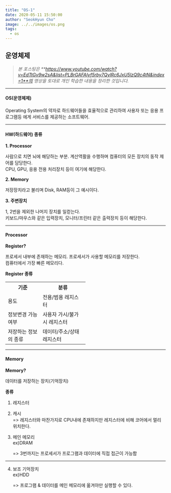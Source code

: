 ```yaml
---
title: "OS-1"
date: 2020-05-11 15:50:00
author: "SeokHyun Cho"
image: ../../images/os.png
tags:
  - os
---
```


## 운영체제

> _본 포스팅은 **https://www.youtube.com/watch?v=EdTtGv9w2sA&list=PLBrGAFAIyf5rby7QylRc6JxU5lzQ9c4tN&index=1**의 영상을 토대로 개인 학습한 내용을 정리한 것입니다._

---

#### OS(운영체제)

Operating System의 약자로 하드웨어들을 효율적으로 관리하여 사용자 또는 응용 프로그램등 에게 서비스를 제공하는 소프트웨어.

---

#### HW(하드웨어) 종류

**1. Processor**

사람으로 치면 뇌에 해당하는 부분. 계산역활을 수행하며 컴퓨터의 모든 장치의 동작 제어를 담당한다.<br>
CPU, GPU, 응용 전용 처리장치 등이 여기에 해당한다.

**2. Memory**

저장장치라고 불리며 Disk, RAM등이 그 예시이다.

**3. 주변장치**

1, 2번을 제외한 나머지 장치를 일컫는다.<br>
키보드/마우스와 같은 입력장치, 모니터/프린터 같은 출력장치 등이 해당한다.

---

#### Processor

**Register?**

프로세서 내부에 존재하는 메모리. 프로세서가 사용할 메모리를 저장한다.<br>
컴퓨터에서 가장 빠른 메모리다.

**Register 종류**

<table style= "width: 50%">
  <tr>
    <th>기준</th>
    <th>분류</th>
  </tr>
  <tr>
    <td>용도</td>
    <td>전용/범용 레지스터</td>
  </tr>
  <tr>
    <td>정보변경 가능여부</td>
    <td>사용자 가시/불가시 레지스터</td>
  </tr>
  <tr>
    <td>저장하는 정보의 종류</td>
    <td>데이터/주소/상태 레지스터</td>
  </tr>
</table>

---

#### Memory

**Memory?**

데이터를 저장하는 장치(기억장치)

**종류**

1. 레지스터
2. 캐시<br>
   => 레지스터와 마찬가지로 CPU내에 존재하지만 레지스터에 비해 코어에서 멀리 위치한다.
3. 메인 메모리<br>
   ex)DRAM

   => 3번까지는 프로세서가 프로그램과 데이터에 직접 접근이 가능함

---

4. 보조 기억장치<br>
   ex)HDD

   => 프로그램 & 데이터를 메인 메모리에 옮겨야만 실행할 수 있다.
